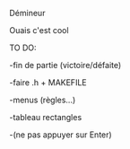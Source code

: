 Démineur

Ouais c'est cool

TO DO:

-fin de partie (victoire/défaite)

-faire .h + MAKEFILE

-menus (règles...)

-tableau rectangles

-(ne pas appuyer sur Enter)

